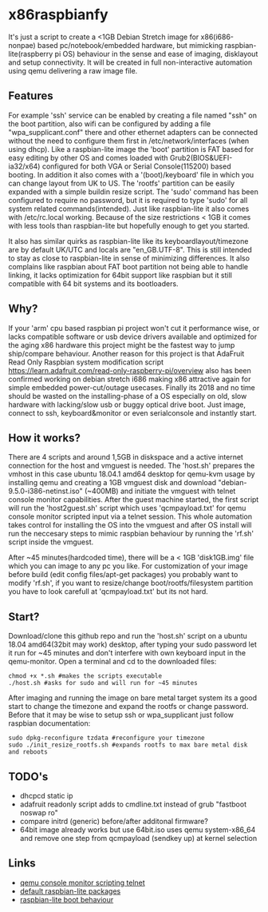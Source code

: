 # x86raspbianfy
It's just a script to create a <1GB Debian Stretch image for x86(i686-nonpae) based pc/notebook/embedded hardware, but mimicking raspbian-lite(raspberry pi OS) behaviour in the sense and ease of imaging, disklayout and setup connectivity. It will be created in full non-interactive automation using qemu delivering a raw image file.

## Features
For example 'ssh' service can be enabled by creating a file named "ssh" on the boot partition, also wifi can be configured by adding a file "wpa_supplicant.conf" there and other ethernet adapters can be connected without the need to configure them first in /etc/network/interfaces (when using dhcp). Like a raspbian-lite image the 'boot' partition is FAT based for easy editing by other OS and comes loaded with Grub2(BIOS&UEFI-ia32/x64) configured for both VGA or Serial Console(115200) based booting. In addition it also comes with a '(boot)/keyboard' file in which you can change layout from UK to US. The 'rootfs' partition can be easily expanded with a simple buildin resize script. The 'sudo' command has been configured to require no password, but it is required to type 'sudo' for all system related commands(intended). Just like raspbian-lite it also comes with /etc/rc.local working. Because of the size restrictions < 1GB it comes with less tools than raspbian-lite but hopefully enough to get you started.

It also has similar quirks as raspbian-lite like its keyboardlayout/timezone are by default UK/UTC and locals are "en_GB.UTF-8". This is still intended to stay as close to raspbian-lite in sense of minimizing differences. It also complains like raspbian about FAT boot partition not being able to handle linking, it lacks optimization for 64bit support like raspbian but it still compatible with 64 bit systems and its bootloaders. 

## Why?
If your 'arm' cpu based raspbian pi project won't cut it performance wise, or lacks compatible software or usb device drivers available and optimized for the aging x86 hardware this project might be the fastest way to jump ship/compare behaviour. 
Another reason for this project is that AdaFruit Read Only Raspbian system modification script https://learn.adafruit.com/read-only-raspberry-pi/overview also has been confirmed working on debian stretch i686 making x86 attractive again for simple embedded power-cut/outage usecases.
Finally its 2018 and no time should be wasted on the installing-phase of a OS especially on old, slow hardware with lacking/slow usb or buggy optical drive boot. Just image, connect to ssh, keyboard&monitor or even serialconsole and instantly start.

## How it works?
There are 4 scripts and around 1,5GB in diskspace and a active internet connection for the host and vmguest is needed. The 'host.sh' prepares the vmhost in this case ubuntu 18.04.1 amd64 desktop for qemu-kvm usage by installing qemu and creating a 1GB vmguest disk and download "debian-9.5.0-i386-netinst.iso" (~400MB) and initiate the vmguest with telnet console monitor capabilities.
After the guest machine started, the first script will run the 'host2guest.sh' script which uses 'qcmpayload.txt' for qemu console monitor scripted input via a telnet session. This whole automation takes control for installing the OS into the vmguest and after OS install will run the neccesary steps to mimic raspbian behaviour by running the 'rf.sh' script inside the vmguest.

After ~45 minutes(hardcoded time), there will be a < 1GB 'disk1GB.img' file which you can image to any pc you like. For customization of your image before build (edit config files/apt-get packages) you probably want to modify 'rf.sh', if you want to resize/change boot/rootfs/filesystem partition you have to look carefull at 'qcmpayload.txt' but its not hard.

## Start?
Download/clone this github repo and run the 'host.sh' script on a ubuntu 18.04 amd64(32bit may work) desktop, after typing your sudo password let it run for ~45 minutes and don't interfere with own keyboard input in the qemu-monitor. Open a terminal and cd to the downloaded files:

```
chmod +x *.sh #makes the scripts executable
./host.sh #asks for sudo and will run for ~45 minutes
```

After imaging and running the image on bare metal target system its a good start to change the timezone and expand the rootfs or change password. Before that it may be wise to setup ssh or wpa_supplicant just follow raspbian documentation:

```
sudo dpkg-reconfigure tzdata #reconfigure your timezone
sudo ./init_resize_rootfs.sh #expands rootfs to max bare metal disk and reboots 
``` 

## TODO's
- dhcpcd static ip
- adafruit readonly script adds to cmdline.txt instead of grub "fastboot noswap ro"
- compare initrd (generic) before/after additonal firmware?
- 64bit image already works but use 64bit.iso uses qemu system-x86_64 and remove one step from qcmpayload (sendkey up) at kernel selection

## Links
- [qemu console monitor scripting telnet](https://stackoverflow.com/questions/33362322/how-in-qemu-send-mouse-move-mouse-button-sendkey-via-some-api)
- [default raspbian-lite packages](https://n8henrie.com/2017/09/list-of-default-packages-on-raspbian-stretch-and-stretch-lite/)
- [raspbian-lite boot behaviour](https://www.raspberrypi.org/forums/viewtopic.php?t=206783)
